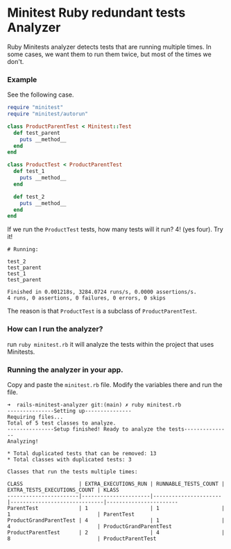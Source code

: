 # Minitest Ruby redundant tests Analyzer

Ruby Minitests analyzer detects tests that are running multiple times. In some cases, we want them to run them twice, but most of the times we don't. 

### Example
See the following case. 

```ruby
require "minitest"
require "minitest/autorun"

class ProductParentTest < Minitest::Test
  def test_parent
    puts __method__
  end
end

class ProductTest < ProductParentTest
  def test_1
    puts __method__
  end

  def test_2
    puts __method__
  end
end
```
If we run the `ProductTest` tests, how many tests will it run? 4! (yes four). Try it!

```console
# Running:

test_2
test_parent
test_1
test_parent

Finished in 0.001218s, 3284.0724 runs/s, 0.0000 assertions/s.
4 runs, 0 assertions, 0 failures, 0 errors, 0 skips
```

The reason is that `ProductTest` is a subclass of `ProductParentTest`.

### How can I run the analyzer?
run `ruby minitest.rb` it will analyze the tests within the project that uses Minitests.

### Running the analyzer in your app.

Copy and paste the `minitest.rb` file. Modify the variables there and run the file.

```console
➜  rails-minitest-analyzer git:(main) ✗ ruby minitest.rb 
---------------Setting up---------------
Requiring files...
Total of 5 test classes to analyze. 
---------------Setup finished! Ready to analyze the tests---------------
Analyzing!

* Total duplicated tests that can be removed: 13
* Total classes with duplicated tests: 3 

Classes that run the tests multiple times: 

CLASS                  | EXTRA_EXECUTIONS_RUN | RUNNABLE_TESTS_COUNT | EXTRA_TESTS_EXECUTIONS_COUNT | KLASS                 
-----------------------|----------------------|----------------------|------------------------------|-----------------------
ParentTest             | 1                    | 1                    | 1                            | ParentTest            
ProductGrandParentTest | 4                    | 1                    | 4                            | ProductGrandParentTest
ProductParentTest      | 2                    | 4                    | 8                            | ProductParentTest     
```

